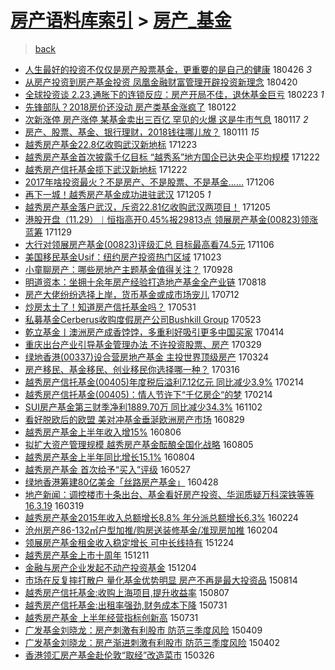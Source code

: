 [房产语料库索引](../../README.md)  > [房产_基金](房产_基金.md)
====
> [back](../README.md)

- [人生最好的投资不仅仅是房产股票基金，更重要的是自己的健康](http://jkwz.applinzi.com/ittc/7096251449359205392.html#%E4%BA%BA%E7%94%9F%E6%9C%80%E5%A5%BD%E7%9A%84%E6%8A%95%E8%B5%84%E4%B8%8D%E4%BB%85%E4%BB%85%E6%98%AF%E6%88%BF%E4%BA%A7%E8%82%A1%E7%A5%A8%E5%9F%BA%E9%87%91%EF%BC%8C%E6%9B%B4%E9%87%8D%E8%A6%81%E7%9A%84%E6%98%AF%E8%87%AA%E5%B7%B1%E7%9A%84%E5%81%A5%E5%BA%B7) 180426 *3* 
- [从房产投资到房产基金投资 凤凰金融财富管理开辟投资新理念](http://jkwz.applinzi.com/ittc/7094110548918797323.html#%E4%BB%8E%E6%88%BF%E4%BA%A7%E6%8A%95%E8%B5%84%E5%88%B0%E6%88%BF%E4%BA%A7%E5%9F%BA%E9%87%91%E6%8A%95%E8%B5%84+%E5%87%A4%E5%87%B0%E9%87%91%E8%9E%8D%E8%B4%A2%E5%AF%8C%E7%AE%A1%E7%90%86%E5%BC%80%E8%BE%9F%E6%8A%95%E8%B5%84%E6%96%B0%E7%90%86%E5%BF%B5) 180420  
- [全球投资谈 2.23,通胀下的连锁反应：房产开局不佳，退休基金巨亏](http://jkwz.applinzi.com/ittc/7072962991631107078.html#%E5%85%A8%E7%90%83%E6%8A%95%E8%B5%84%E8%B0%88+2.23%2C%E9%80%9A%E8%83%80%E4%B8%8B%E7%9A%84%E8%BF%9E%E9%94%81%E5%8F%8D%E5%BA%94%EF%BC%9A%E6%88%BF%E4%BA%A7%E5%BC%80%E5%B1%80%E4%B8%8D%E4%BD%B3%EF%BC%8C%E9%80%80%E4%BC%91%E5%9F%BA%E9%87%91%E5%B7%A8%E4%BA%8F) 180223 *1* 
- [先锋部队？2018房价还没动 房产类基金涨疯了](http://jkwz.applinzi.com/ittc/7060325221632836625.html#%E5%85%88%E9%94%8B%E9%83%A8%E9%98%9F%EF%BC%9F2018%E6%88%BF%E4%BB%B7%E8%BF%98%E6%B2%A1%E5%8A%A8+%E6%88%BF%E4%BA%A7%E7%B1%BB%E5%9F%BA%E9%87%91%E6%B6%A8%E7%96%AF%E4%BA%86) 180122  
- [次新涨停 房产涨停 某基金卖出三百亿 罕见的火爆 这是牛市气息](http://jkwz.applinzi.com/ittc/7059482504015119377.html#%E6%AC%A1%E6%96%B0%E6%B6%A8%E5%81%9C+%E6%88%BF%E4%BA%A7%E6%B6%A8%E5%81%9C+%E6%9F%90%E5%9F%BA%E9%87%91%E5%8D%96%E5%87%BA%E4%B8%89%E7%99%BE%E4%BA%BF+%E7%BD%95%E8%A7%81%E7%9A%84%E7%81%AB%E7%88%86+%E8%BF%99%E6%98%AF%E7%89%9B%E5%B8%82%E6%B0%94%E6%81%AF) 180117 *2* 
- [房产、股票、基金、银行理财，2018钱往哪儿放？](http://jkwz.applinzi.com/ittc/7057360556845958155.html#%E6%88%BF%E4%BA%A7%E3%80%81%E8%82%A1%E7%A5%A8%E3%80%81%E5%9F%BA%E9%87%91%E3%80%81%E9%93%B6%E8%A1%8C%E7%90%86%E8%B4%A2%EF%BC%8C2018%E9%92%B1%E5%BE%80%E5%93%AA%E5%84%BF%E6%94%BE%EF%BC%9F) 180111 *15* 
- [越秀房产基金22.8亿收购武汉新地标](http://jkwz.applinzi.com/ittc/7050210118707184656.html#%E8%B6%8A%E7%A7%80%E6%88%BF%E4%BA%A7%E5%9F%BA%E9%87%9122.8%E4%BA%BF%E6%94%B6%E8%B4%AD%E6%AD%A6%E6%B1%89%E6%96%B0%E5%9C%B0%E6%A0%87) 171223  
- [越秀房产基金首次披露千亿目标 “越秀系”地方国企已达央企平均规模](http://jkwz.applinzi.com/ittc/7050038725248025616.html#%E8%B6%8A%E7%A7%80%E6%88%BF%E4%BA%A7%E5%9F%BA%E9%87%91%E9%A6%96%E6%AC%A1%E6%8A%AB%E9%9C%B2%E5%8D%83%E4%BA%BF%E7%9B%AE%E6%A0%87+%E2%80%9C%E8%B6%8A%E7%A7%80%E7%B3%BB%E2%80%9D%E5%9C%B0%E6%96%B9%E5%9B%BD%E4%BC%81%E5%B7%B2%E8%BE%BE%E5%A4%AE%E4%BC%81%E5%B9%B3%E5%9D%87%E8%A7%84%E6%A8%A1) 171222  
- [越秀房产信托基金揽下武汉新地标](http://jkwz.applinzi.com/ittc/7049923926962996241.html#%E8%B6%8A%E7%A7%80%E6%88%BF%E4%BA%A7%E4%BF%A1%E6%89%98%E5%9F%BA%E9%87%91%E6%8F%BD%E4%B8%8B%E6%AD%A6%E6%B1%89%E6%96%B0%E5%9C%B0%E6%A0%87) 171222  
- [2017年啥投资最火？不是房产、不是股票、不是基金……](http://jkwz.applinzi.com/ittc/7043976555196318736.html#2017%E5%B9%B4%E5%95%A5%E6%8A%95%E8%B5%84%E6%9C%80%E7%81%AB%EF%BC%9F%E4%B8%8D%E6%98%AF%E6%88%BF%E4%BA%A7%E3%80%81%E4%B8%8D%E6%98%AF%E8%82%A1%E7%A5%A8%E3%80%81%E4%B8%8D%E6%98%AF%E5%9F%BA%E9%87%91%E2%80%A6%E2%80%A6) 171206  
- [再下一城！越秀房产基金成功进驻武汉](http://jkwz.applinzi.com/ittc/7043633507178382352.html#%E5%86%8D%E4%B8%8B%E4%B8%80%E5%9F%8E%EF%BC%81%E8%B6%8A%E7%A7%80%E6%88%BF%E4%BA%A7%E5%9F%BA%E9%87%91%E6%88%90%E5%8A%9F%E8%BF%9B%E9%A9%BB%E6%AD%A6%E6%B1%89) 171205 *1* 
- [越秀房产基金落户武汉，斥资22.81亿收购武汉两项目！](http://jkwz.applinzi.com/ittc/7043626560949584913.html#%E8%B6%8A%E7%A7%80%E6%88%BF%E4%BA%A7%E5%9F%BA%E9%87%91%E8%90%BD%E6%88%B7%E6%AD%A6%E6%B1%89%EF%BC%8C%E6%96%A5%E8%B5%8422.81%E4%BA%BF%E6%94%B6%E8%B4%AD%E6%AD%A6%E6%B1%89%E4%B8%A4%E9%A1%B9%E7%9B%AE%EF%BC%81) 171205  
- [港股开盘（11.29）︱恒指高开0.45%报29813点 领展房产基金(00823)领涨蓝筹](http://jkwz.applinzi.com/ittc/7041299438167917584.html#%E6%B8%AF%E8%82%A1%E5%BC%80%E7%9B%98%EF%BC%8811.29%EF%BC%89%EF%B8%B1%E6%81%92%E6%8C%87%E9%AB%98%E5%BC%800.45%25%E6%8A%A529813%E7%82%B9+%E9%A2%86%E5%B1%95%E6%88%BF%E4%BA%A7%E5%9F%BA%E9%87%91%2800823%29%E9%A2%86%E6%B6%A8%E8%93%9D%E7%AD%B9) 171129  
- [大行对领展房产基金(00823)评级汇总 目标最高看74.5元](http://jkwz.applinzi.com/ittc/7032886835477480465.html#%E5%A4%A7%E8%A1%8C%E5%AF%B9%E9%A2%86%E5%B1%95%E6%88%BF%E4%BA%A7%E5%9F%BA%E9%87%91%2800823%29%E8%AF%84%E7%BA%A7%E6%B1%87%E6%80%BB+%E7%9B%AE%E6%A0%87%E6%9C%80%E9%AB%98%E7%9C%8B74.5%E5%85%83) 171106  
- [美国移民基金Usif：纽约房产投资热门区域](http://jkwz.applinzi.com/ittc/7027634935849026576.html#%E7%BE%8E%E5%9B%BD%E7%A7%BB%E6%B0%91%E5%9F%BA%E9%87%91Usif%EF%BC%9A%E7%BA%BD%E7%BA%A6%E6%88%BF%E4%BA%A7%E6%8A%95%E8%B5%84%E7%83%AD%E9%97%A8%E5%8C%BA%E5%9F%9F) 171023  
- [小童聊房产：哪些房地产主题基金值得关注？](http://jkwz.applinzi.com/ittc/7018341873150854161.html#%E5%B0%8F%E7%AB%A5%E8%81%8A%E6%88%BF%E4%BA%A7%EF%BC%9A%E5%93%AA%E4%BA%9B%E6%88%BF%E5%9C%B0%E4%BA%A7%E4%B8%BB%E9%A2%98%E5%9F%BA%E9%87%91%E5%80%BC%E5%BE%97%E5%85%B3%E6%B3%A8%EF%BC%9F) 170928  
- [明道资本：坐拥十余年房产经验打造地产基金全产业链](http://jkwz.applinzi.com/ittc/7003168526444266512.html#%E6%98%8E%E9%81%93%E8%B5%84%E6%9C%AC%EF%BC%9A%E5%9D%90%E6%8B%A5%E5%8D%81%E4%BD%99%E5%B9%B4%E6%88%BF%E4%BA%A7%E7%BB%8F%E9%AA%8C%E6%89%93%E9%80%A0%E5%9C%B0%E4%BA%A7%E5%9F%BA%E9%87%91%E5%85%A8%E4%BA%A7%E4%B8%9A%E9%93%BE) 170818  
- [房产大佬纷纷选择上岸，货币基金或成市场宠儿](http://jkwz.applinzi.com/ittc/6989448403543917584.html#%E6%88%BF%E4%BA%A7%E5%A4%A7%E4%BD%AC%E7%BA%B7%E7%BA%B7%E9%80%89%E6%8B%A9%E4%B8%8A%E5%B2%B8%EF%BC%8C%E8%B4%A7%E5%B8%81%E5%9F%BA%E9%87%91%E6%88%96%E6%88%90%E5%B8%82%E5%9C%BA%E5%AE%A0%E5%84%BF) 170712  
- [炒房太土了！知道房产信托基金吗？](http://jkwz.applinzi.com/ittc/6973881438150591493.html#%E7%82%92%E6%88%BF%E5%A4%AA%E5%9C%9F%E4%BA%86%EF%BC%81%E7%9F%A5%E9%81%93%E6%88%BF%E4%BA%A7%E4%BF%A1%E6%89%98%E5%9F%BA%E9%87%91%E5%90%97%EF%BC%9F) 170531  
- [私募基金Cerberus收购度假房产公司Bushkill Group](http://jkwz.applinzi.com/ittc/6970796710530909189.html#%E7%A7%81%E5%8B%9F%E5%9F%BA%E9%87%91Cerberus%E6%94%B6%E8%B4%AD%E5%BA%A6%E5%81%87%E6%88%BF%E4%BA%A7%E5%85%AC%E5%8F%B8Bushkill+Group) 170523  
- [乾立基金丨澳洲房产成香饽饽，多重利好吸引更多中国买家](http://jkwz.applinzi.com/ittc/6956319419482506245.html#%E4%B9%BE%E7%AB%8B%E5%9F%BA%E9%87%91%E4%B8%A8%E6%BE%B3%E6%B4%B2%E6%88%BF%E4%BA%A7%E6%88%90%E9%A6%99%E9%A5%BD%E9%A5%BD%EF%BC%8C%E5%A4%9A%E9%87%8D%E5%88%A9%E5%A5%BD%E5%90%B8%E5%BC%95%E6%9B%B4%E5%A4%9A%E4%B8%AD%E5%9B%BD%E4%B9%B0%E5%AE%B6) 170414  
- [重庆出台产业引导基金管理办法 不许投资股票、房产](http://jkwz.applinzi.com/ittc/6950513042784781317.html#%E9%87%8D%E5%BA%86%E5%87%BA%E5%8F%B0%E4%BA%A7%E4%B8%9A%E5%BC%95%E5%AF%BC%E5%9F%BA%E9%87%91%E7%AE%A1%E7%90%86%E5%8A%9E%E6%B3%95+%E4%B8%8D%E8%AE%B8%E6%8A%95%E8%B5%84%E8%82%A1%E7%A5%A8%E3%80%81%E6%88%BF%E4%BA%A7) 170329  
- [绿地香港(00337)设合营房地产基金 主投世界顶级房产](http://jkwz.applinzi.com/ittc/6948680478273045509.html#%E7%BB%BF%E5%9C%B0%E9%A6%99%E6%B8%AF%2800337%29%E8%AE%BE%E5%90%88%E8%90%A5%E6%88%BF%E5%9C%B0%E4%BA%A7%E5%9F%BA%E9%87%91+%E4%B8%BB%E6%8A%95%E4%B8%96%E7%95%8C%E9%A1%B6%E7%BA%A7%E6%88%BF%E4%BA%A7) 170324  
- [房产移民、基金移民、创业移民你选择哪一种？](http://jkwz.applinzi.com/ittc/6945623077223400453.html#%E6%88%BF%E4%BA%A7%E7%A7%BB%E6%B0%91%E3%80%81%E5%9F%BA%E9%87%91%E7%A7%BB%E6%B0%91%E3%80%81%E5%88%9B%E4%B8%9A%E7%A7%BB%E6%B0%91%E4%BD%A0%E9%80%89%E6%8B%A9%E5%93%AA%E4%B8%80%E7%A7%8D%EF%BC%9F) 170316  
- [越秀房产信托基金(00405)年度税后溢利7.12亿元 同比减少3.9%](http://jkwz.applinzi.com/ittc/6934624636770976772.html#%E8%B6%8A%E7%A7%80%E6%88%BF%E4%BA%A7%E4%BF%A1%E6%89%98%E5%9F%BA%E9%87%91%2800405%29%E5%B9%B4%E5%BA%A6%E7%A8%8E%E5%90%8E%E6%BA%A2%E5%88%A97.12%E4%BA%BF%E5%85%83+%E5%90%8C%E6%AF%94%E5%87%8F%E5%B0%913.9%25) 170214  
- [越秀房产信托基金(00405)：情人节许下“千亿房企“的梦](http://jkwz.applinzi.com/ittc/6934586844229665796.html#%E8%B6%8A%E7%A7%80%E6%88%BF%E4%BA%A7%E4%BF%A1%E6%89%98%E5%9F%BA%E9%87%91%2800405%29%EF%BC%9A%E6%83%85%E4%BA%BA%E8%8A%82%E8%AE%B8%E4%B8%8B%E2%80%9C%E5%8D%83%E4%BA%BF%E6%88%BF%E4%BC%81%E2%80%9C%E7%9A%84%E6%A2%A6) 170214  
- [SUI房产基金第三财季净利1889.70万 同比减少34.3%](http://jkwz.applinzi.com/ittc/6895929028858348549.html#SUI%E6%88%BF%E4%BA%A7%E5%9F%BA%E9%87%91%E7%AC%AC%E4%B8%89%E8%B4%A2%E5%AD%A3%E5%87%80%E5%88%A91889.70%E4%B8%87+%E5%90%8C%E6%AF%94%E5%87%8F%E5%B0%9134.3%25) 161102  
- [看好脱欧后的欧盟 美对冲基金垂涎欧洲房产市场](http://jkwz.applinzi.com/ittc/6871834747214496772.html#%E7%9C%8B%E5%A5%BD%E8%84%B1%E6%AC%A7%E5%90%8E%E7%9A%84%E6%AC%A7%E7%9B%9F+%E7%BE%8E%E5%AF%B9%E5%86%B2%E5%9F%BA%E9%87%91%E5%9E%82%E6%B6%8E%E6%AC%A7%E6%B4%B2%E6%88%BF%E4%BA%A7%E5%B8%82%E5%9C%BA) 160829  
- [越秀房产基金上半年收入增15%](http://jkwz.applinzi.com/ittc/6863078998514598917.html#%E8%B6%8A%E7%A7%80%E6%88%BF%E4%BA%A7%E5%9F%BA%E9%87%91%E4%B8%8A%E5%8D%8A%E5%B9%B4%E6%94%B6%E5%85%A5%E5%A2%9E15%25) 160806  
- [拟扩大资产管理规模 越秀房产基金酝酿全国化战略](http://jkwz.applinzi.com/ittc/6862976400960783365.html#%E6%8B%9F%E6%89%A9%E5%A4%A7%E8%B5%84%E4%BA%A7%E7%AE%A1%E7%90%86%E8%A7%84%E6%A8%A1+%E8%B6%8A%E7%A7%80%E6%88%BF%E4%BA%A7%E5%9F%BA%E9%87%91%E9%85%9D%E9%85%BF%E5%85%A8%E5%9B%BD%E5%8C%96%E6%88%98%E7%95%A5) 160805  
- [越秀房产基金上半年同比增长15.1%](http://jkwz.applinzi.com/ittc/6862643907812393989.html#%E8%B6%8A%E7%A7%80%E6%88%BF%E4%BA%A7%E5%9F%BA%E9%87%91%E4%B8%8A%E5%8D%8A%E5%B9%B4%E5%90%8C%E6%AF%94%E5%A2%9E%E9%95%BF15.1%25) 160804  
- [越秀房产基金 首次给予“买入”评级](http://jkwz.applinzi.com/ittc/6836851912577909765.html#%E8%B6%8A%E7%A7%80%E6%88%BF%E4%BA%A7%E5%9F%BA%E9%87%91+%E9%A6%96%E6%AC%A1%E7%BB%99%E4%BA%88%E2%80%9C%E4%B9%B0%E5%85%A5%E2%80%9D%E8%AF%84%E7%BA%A7) 160527  
- [绿地香港筹建80亿美金「丝路房产基金」](http://jkwz.applinzi.com/ittc/6825535639176872964.html#%E7%BB%BF%E5%9C%B0%E9%A6%99%E6%B8%AF%E7%AD%B9%E5%BB%BA80%E4%BA%BF%E7%BE%8E%E9%87%91%E3%80%8C%E4%B8%9D%E8%B7%AF%E6%88%BF%E4%BA%A7%E5%9F%BA%E9%87%91%E3%80%8D) 160428  
- [地产新闻：调控楼市十条出台、基金看好房产投资、华润质疑万科深铁等等16.3.19](http://jkwz.applinzi.com/ittc/6811211559162348548.html#%E5%9C%B0%E4%BA%A7%E6%96%B0%E9%97%BB%EF%BC%9A%E8%B0%83%E6%8E%A7%E6%A5%BC%E5%B8%82%E5%8D%81%E6%9D%A1%E5%87%BA%E5%8F%B0%E3%80%81%E5%9F%BA%E9%87%91%E7%9C%8B%E5%A5%BD%E6%88%BF%E4%BA%A7%E6%8A%95%E8%B5%84%E3%80%81%E5%8D%8E%E6%B6%A6%E8%B4%A8%E7%96%91%E4%B8%87%E7%A7%91%E6%B7%B1%E9%93%81%E7%AD%89%E7%AD%8916.3.19) 160319  
- [越秀房产基金2015年收入总额增长8.8% 年分派总额增长6.3%](http://jkwz.applinzi.com/ittc/6802409865792193540.html#%E8%B6%8A%E7%A7%80%E6%88%BF%E4%BA%A7%E5%9F%BA%E9%87%912015%E5%B9%B4%E6%94%B6%E5%85%A5%E6%80%BB%E9%A2%9D%E5%A2%9E%E9%95%BF8.8%25+%E5%B9%B4%E5%88%86%E6%B4%BE%E6%80%BB%E9%A2%9D%E5%A2%9E%E9%95%BF6.3%25) 160224  
- [沧州房产86-132㎡户型加推/购房送装修基金/准现房加推](http://jkwz.applinzi.com/ittc/6794756157952492549.html#%E6%B2%A7%E5%B7%9E%E6%88%BF%E4%BA%A786-132%E3%8E%A1%E6%88%B7%E5%9E%8B%E5%8A%A0%E6%8E%A8%2F%E8%B4%AD%E6%88%BF%E9%80%81%E8%A3%85%E4%BF%AE%E5%9F%BA%E9%87%91%2F%E5%87%86%E7%8E%B0%E6%88%BF%E5%8A%A0%E6%8E%A8) 160204  
- [领展房产基金租金收入稳定增长 可中长线持有](http://jkwz.applinzi.com/ittc/6779381676044190724.html#%E9%A2%86%E5%B1%95%E6%88%BF%E4%BA%A7%E5%9F%BA%E9%87%91%E7%A7%9F%E9%87%91%E6%94%B6%E5%85%A5%E7%A8%B3%E5%AE%9A%E5%A2%9E%E9%95%BF+%E5%8F%AF%E4%B8%AD%E9%95%BF%E7%BA%BF%E6%8C%81%E6%9C%89) 151224  
- [越秀房产基金上市十周年](http://jkwz.applinzi.com/ittc/6774383454011786245.html#%E8%B6%8A%E7%A7%80%E6%88%BF%E4%BA%A7%E5%9F%BA%E9%87%91%E4%B8%8A%E5%B8%82%E5%8D%81%E5%91%A8%E5%B9%B4) 151211  
- [金融与房产企业发起不动产投资基金](http://jkwz.applinzi.com/ittc/6771904300305613829.html#%E9%87%91%E8%9E%8D%E4%B8%8E%E6%88%BF%E4%BA%A7%E4%BC%81%E4%B8%9A%E5%8F%91%E8%B5%B7%E4%B8%8D%E5%8A%A8%E4%BA%A7%E6%8A%95%E8%B5%84%E5%9F%BA%E9%87%91) 151204  
- [市场在反复摔打散户 量化基金优势明显 房产不再是最大投资品](http://jkwz.applinzi.com/ittc/547650611438671756.html#%E5%B8%82%E5%9C%BA%E5%9C%A8%E5%8F%8D%E5%A4%8D%E6%91%94%E6%89%93%E6%95%A3%E6%88%B7+%E9%87%8F%E5%8C%96%E5%9F%BA%E9%87%91%E4%BC%98%E5%8A%BF%E6%98%8E%E6%98%BE+%E6%88%BF%E4%BA%A7%E4%B8%8D%E5%86%8D%E6%98%AF%E6%9C%80%E5%A4%A7%E6%8A%95%E8%B5%84%E5%93%81) 150814  
- [越秀房产信托基金:收购上海项目,提升收益率](http://jkwz.applinzi.com/ittc/547650615581218897.html#%E8%B6%8A%E7%A7%80%E6%88%BF%E4%BA%A7%E4%BF%A1%E6%89%98%E5%9F%BA%E9%87%91%3A%E6%94%B6%E8%B4%AD%E4%B8%8A%E6%B5%B7%E9%A1%B9%E7%9B%AE%2C%E6%8F%90%E5%8D%87%E6%94%B6%E7%9B%8A%E7%8E%87) 150807  
- [越秀房产信托基金:出租率强劲,财务成本下降](http://jkwz.applinzi.com/ittc/547650615486660068.html#%E8%B6%8A%E7%A7%80%E6%88%BF%E4%BA%A7%E4%BF%A1%E6%89%98%E5%9F%BA%E9%87%91%3A%E5%87%BA%E7%A7%9F%E7%8E%87%E5%BC%BA%E5%8A%B2%2C%E8%B4%A2%E5%8A%A1%E6%88%90%E6%9C%AC%E4%B8%8B%E9%99%8D) 150731  
- [越秀房产基金 上半年经营指标创新高](http://jkwz.applinzi.com/ittc/547650611424955129.html#%E8%B6%8A%E7%A7%80%E6%88%BF%E4%BA%A7%E5%9F%BA%E9%87%91+%E4%B8%8A%E5%8D%8A%E5%B9%B4%E7%BB%8F%E8%90%A5%E6%8C%87%E6%A0%87%E5%88%9B%E6%96%B0%E9%AB%98) 150731  
- [广发基金刘晓龙：房产刺激有利股市 防范三季度风险](http://jkwz.applinzi.com/ittc/547650611402801285.html#%E5%B9%BF%E5%8F%91%E5%9F%BA%E9%87%91%E5%88%98%E6%99%93%E9%BE%99%EF%BC%9A%E6%88%BF%E4%BA%A7%E5%88%BA%E6%BF%80%E6%9C%89%E5%88%A9%E8%82%A1%E5%B8%82+%E9%98%B2%E8%8C%83%E4%B8%89%E5%AD%A3%E5%BA%A6%E9%A3%8E%E9%99%A9) 150409  
- [广发基金刘晓龙：房产渐进刺激有利股市 防范三季度风险](http://jkwz.applinzi.com/ittc/547650611402346955.html#%E5%B9%BF%E5%8F%91%E5%9F%BA%E9%87%91%E5%88%98%E6%99%93%E9%BE%99%EF%BC%9A%E6%88%BF%E4%BA%A7%E6%B8%90%E8%BF%9B%E5%88%BA%E6%BF%80%E6%9C%89%E5%88%A9%E8%82%A1%E5%B8%82+%E9%98%B2%E8%8C%83%E4%B8%89%E5%AD%A3%E5%BA%A6%E9%A3%8E%E9%99%A9) 150402  
- [香港领汇房产基金赴伦敦“取经”改造菜市](http://jkwz.applinzi.com/ittc/547650611399574878.html#%E9%A6%99%E6%B8%AF%E9%A2%86%E6%B1%87%E6%88%BF%E4%BA%A7%E5%9F%BA%E9%87%91%E8%B5%B4%E4%BC%A6%E6%95%A6%E2%80%9C%E5%8F%96%E7%BB%8F%E2%80%9D%E6%94%B9%E9%80%A0%E8%8F%9C%E5%B8%82) 150326  
